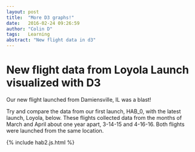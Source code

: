 ```yaml
---
layout: post
title:  "More D3 graphs!"
date:   2016-02-24 09:26:59
author: "Colin D"
tags:   Learning
abstract: "New flight data in d3"
---
```



# New flight data from Loyola Launch visualized with D3


Our new flight launched from Damiensville, IL  was a blast!

Try and compare the data from our first launch, HAB_0, with the latest launch, Loyola, below. These flights collected data from the months of March and April about one year apart, 3-14-15 and 4-16-16. Both flights were launched from the same location.


{% include hab2.js.html %}
